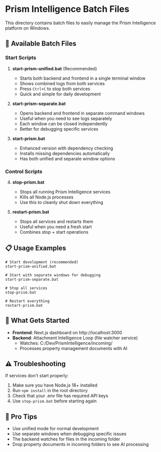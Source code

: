 # Prism Intelligence Batch Files

This directory contains batch files to easily manage the Prism Intelligence platform on Windows.

## 🚀 Available Batch Files

### Start Scripts

1. **start-prism-unified.bat** (Recommended)
   - Starts both backend and frontend in a single terminal window
   - Shows combined logs from both services
   - Press `Ctrl+C` to stop both services
   - Quick and simple for daily development

2. **start-prism-separate.bat**
   - Opens backend and frontend in separate command windows
   - Useful when you need to see logs separately
   - Each window can be closed independently
   - Better for debugging specific services

3. **start-prism.bat**
   - Enhanced version with dependency checking
   - Installs missing dependencies automatically
   - Has both unified and separate window options

### Control Scripts

4. **stop-prism.bat**
   - Stops all running Prism Intelligence services
   - Kills all Node.js processes
   - Use this to cleanly shut down everything

5. **restart-prism.bat**
   - Stops all services and restarts them
   - Useful when you need a fresh start
   - Combines stop + start operations

## 📋 Usage Examples

```batch
# Start development (recommended)
start-prism-unified.bat

# Start with separate windows for debugging
start-prism-separate.bat

# Stop all services
stop-prism.bat

# Restart everything
restart-prism.bat
```

## 🔧 What Gets Started

- **Frontend**: Next.js dashboard on http://localhost:3000
- **Backend**: Attachment Intelligence Loop (file watcher service)
  - Watches: C:/Dev/PrismIntelligence/incoming/
  - Processes property management documents with AI

## ⚠️ Troubleshooting

If services don't start properly:
1. Make sure you have Node.js 18+ installed
2. Run `npm install` in the root directory
3. Check that your .env file has required API keys
4. Use `stop-prism.bat` before starting again

## 🎯 Pro Tips

- Use unified mode for normal development
- Use separate windows when debugging specific issues
- The backend watches for files in the incoming folder
- Drop property documents in incoming folders to see AI processing 